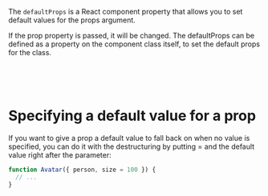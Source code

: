 The `defaultProps` is a React component property that allows you to set default values for the props argument.

If the prop property is passed, it will be changed. The defaultProps can be defined as a property on the component class itself, to set the default props for the class.

&nbsp;

&nbsp;

# Specifying a default value for a prop

If you want to give a prop a default value to fall back on when no value is specified, you can do it with the destructuring by putting = and the default value right after the parameter:

```js
function Avatar({ person, size = 100 }) {
  // ...
}
```

&nbsp;
&nbsp;
&nbsp;
&nbsp;
&nbsp;
&nbsp;
&nbsp;
&nbsp;
&nbsp;
&nbsp;
&nbsp;
&nbsp;
&nbsp;
&nbsp;
&nbsp;
&nbsp;
&nbsp;
&nbsp;
&nbsp;
&nbsp;
&nbsp;
&nbsp;
&nbsp;
